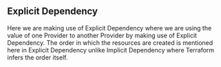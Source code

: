 ## Explicit Dependency
Here we are making use of Explicit Dependency where we are using the value of one Provider to another Provider by making use of Explicit Dependency. The order in which the resources are created is mentioned here in Explicit Dependency unlike Implicit Dependency where Terraform infers the order itself.